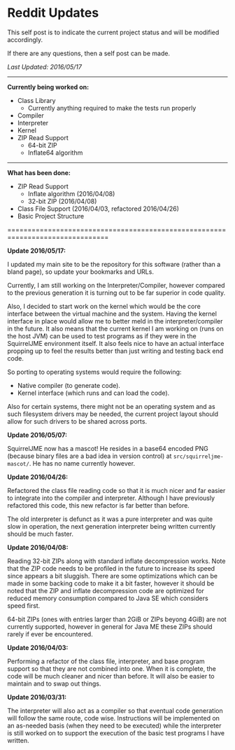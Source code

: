 # Reddit Updates

This self post is to indicate the current project status and will be modified
accordingly.

If there are any questions, then a self post can be made.

_Last Updated: 2016/05/17_

----

__Currently being worked on:__

 * Class Library
   * Currently anything required to make the tests run properly
 * Compiler
 * Interpreter
 * Kernel
 * ZIP Read Support
   * 64-bit ZIP
   * Inflate64 algorithm

----

__What has been done:__

 * ZIP Read Support
   * Inflate algorithm (2016/04/08)
   * 32-bit ZIP (2016/04/08)
 * Class File Support (2016/04/03, refactored 2016/04/26)
 * Basic Project Structure

===============================================================================

__Update 2016/05/17:__

I updated my main site to be the repository for this software (rather than a
bland page), so update your bookmarks and URLs.

Currently, I am still working on the Interpreter/Compiler, however compared to
the previous generation it is turning out to be far superior in code quality.

Also, I decided to start work on the kernel which would be the core interface
between the virtual machine and the system. Having the kernel interface in
place would allow me to better meld in the interpreter/compiler in the future.
It also means that the current kernel I am working on (runs on the host JVM)
can be used to test programs as if they were in the SquirrelJME environment
itself. It also feels nice to have an actual interface propping up to feel the
results better than just writing and testing back end code.

So porting to operating systems would require the following:

 * Native compiler (to generate code).
 * Kernel interface (which runs and can load the code).

Also for certain systems, there might not be an operating system and as such
filesystem drivers may be needed, the current project layout should allow for
such drivers to be shared across ports.

__Update 2016/05/07:__

SquirrelJME now has a mascot! He resides in a base64 encoded PNG (because
binary files are a bad idea in version control) at `src/squirreljme-mascot/`.
He has no name currently however.

__Update 2016/04/26:__

Refactored the class file reading code so that it is much nicer and far easier
to integrate into the compiler and interpreter. Although I have previously
refactored this code, this new refactor is far better than before.

The old interpreter is defunct as it was a pure interpreter and was quite slow
in operation, the next generation interpreter being written currently should be
much faster.

__Update 2016/04/08:__

Reading 32-bit ZIPs along with standard inflate decompression works. Note that
the ZIP code needs to be profiled in the future to increase its speed since
appears a bit sluggish. There are some optimizations which can be made in some
backing code to make it a bit faster, however it should be noted that the ZIP
and inflate decompression code are optimized for reduced memory consumption
compared to Java SE which considers speed first.

64-bit ZIPs (ones with entries larger than 2GiB or ZIPs beyong 4GiB) are not
currently supported, however in general for Java ME these ZIPs should rarely
if ever be encountered.

__Update 2016/04/03:__

Performing a refactor of the class file, interpreter, and base program support
so that they are not combined into one. When it is complete, the code will be
much cleaner and nicer than before. It will also be easier to maintain and to
swap out things.

__Update 2016/03/31:__

The interpreter will also act as a compiler so that eventual code generation
will follow the same route, code wise. Instructions will be implemented on an
as-needed basis (when they need to be executed) while the interpreter is still
worked on to support the execution of the basic test programs I have written.

